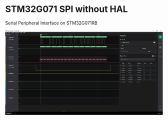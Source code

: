 # STM32G071 SPI without HAL
 Serial Peripheral Interface on STM32G071RB

![logic analyzer results](https://raw.githubusercontent.com/albertzhong972/STM32G071-SPI-without-HAL/main/SPI%20capture.PNG)
